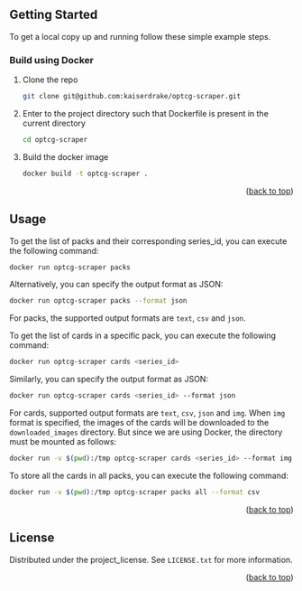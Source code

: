 <!-- GETTING STARTED -->
## Getting Started

To get a local copy up and running follow these simple example steps.


### Build using Docker

1. Clone the repo
   ```sh
   git clone git@github.com:kaiserdrake/optcg-scraper.git
   ```
2. Enter to the project directory such that Dockerfile is present in the current directory
   ```sh
   cd optcg-scraper
   ```
2. Build the docker image
   ```sh
   docker build -t optcg-scraper .
   ```

<p align="right">(<a href="#readme-top">back to top</a>)</p>

<!-- USAGE EXAMPLES -->
## Usage

To get the list of packs and their corresponding series_id, you can execute the following command:
```sh
docker run optcg-scraper packs
```
Alternatively, you can specify the output format as JSON:
```sh
docker run optcg-scraper packs --format json
```

For packs, the supported output formats are `text`, `csv` and `json`.

To get the list of cards in a specific pack, you can execute the following command:
```sh
docker run optcg-scraper cards <series_id>
```
Similarly, you can specify the output format as JSON:
```sh
docker run optcg-scraper cards <series_id> --format json
```
For cards, supported output formats are `text`, `csv`, `json` and `img`.
When `img` format is specified, the images of the cards will be downloaded to
the `downloaded_images` directory.
But since we are using Docker, the directory must be mounted as follows:
```sh
docker run -v $(pwd):/tmp optcg-scraper cards <series_id> --format img
```

To store all the cards in all packs, you can execute the following command:
```sh
docker run -v $(pwd):/tmp optcg-scraper packs all --format csv
```

<p align="right">(<a href="#readme-top">back to top</a>)</p>


<!-- LICENSE -->
## License

Distributed under the project_license. See `LICENSE.txt` for more information.

<p align="right">(<a href="#readme-top">back to top</a>)</p>

